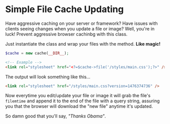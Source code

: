 # Simple File Cache Updating

Have aggressive caching on your server or framework?  Have issues with clients seeing changes when you update a file or image?  Well, you're in luck!  Prevent aggressive browser cachinbg with this class.

Just instantiate the class and wrap your files with the method.  **Like magic!**

```php
$cache = new cache(__DIR__);
```

```html
<!-- Example -->
<link rel="stylesheet" href="<?=$cache->file('/styles/main.css');?>" />
```

The output will look something like this...
```html
<link rel="stylesheet" href="/styles/main.css?version=1476374736" />
```

Now everytime you edit/update your file or image it will grab the file's `filemtime` and append it to the end of the file with a query string, assuring you that the browser will download the "new file" anytime it's updated.

So damn good that you'll say, _"Thanks Obama"_.
